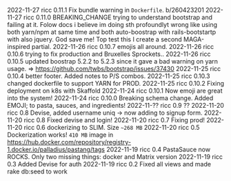 2022-11-27 ricc 0.11.1 Fix bundle warning in `Dockerfile`. b/260423201
2022-11-27 ricc 0.11.0 BREAKING_CHANGE trying to understand bootstrap and failing at it. Folow docs i believe im doing sth profoundlyt wrong like using
                    both yarn/npm at same time and both auto-boostrap with rails-bootstartp with also jquery. God save me! Top test this I create
                    a second MAGA-inspired partial.
2022-11-26 ricc 0.10.7 emojis all around.
2022-11-26 ricc 0.10.6 trying to fix production and Bruxelles Sprockets..
2022-11-26 ricc 0.10.5 updated boostrap 5.2.2 to 5.2.3 since it gave a bad warning on yarn usage. => https://github.com/twbs/bootstrap/issues/37430
2022-11-25 ricc 0.10.4 better footer. Added notes to P/S combos.
2022-11-25 ricc 0.10.3 changed dockerfile to support YARN for PROD.
2022-11-25 ricc 0.10.2 Fixing deployment on k8s with Skaffold
2022-11-24 ricc 0.10.1 Now emoji are great into the system!
2022-11-24 ricc 0.10.0 Breaking schema change. Added EMOJI; to pasta, sauces, and ingredients!
2022-11-?? ricc 0.9 ??
2022-11-20 ricc 0.8 Devise, added username uniq -> now adding to signup form.
2022-11-20 ricc 0.8 Fixed devise and login!
2022-11-20 ricc 0.7 Fixing prod!
2022-11-20 ricc 0.6 dockerizing to SLIM. Size `~268 MB`
2022-11-20 ricc 0.5 Dockerization works! `410 MB` image in https://hub.docker.com/repository/registry-1.docker.io/palladius/pastang/tags
2022-11-19 ricc 0.4 PastaSauce now ROCKS. Only two missing things: docker and Matrix version
2022-11-19 ricc 0.3 Added Devise for auth
2022-11-19 ricc 0.2 Fixed all views and made rake db:seed to work
